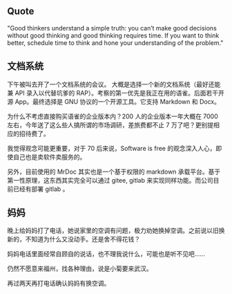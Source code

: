 

## Quote
"Good thinkers understand a simple truth: you can’t make good decisions without good thinking and good thinking requires time. If you want to think better, schedule time to think and hone your understanding of the problem."


## 文档系统

下午被叫去开了一个文档系统的会议。 大概是选择一个新的文档系统（最好还能兼 API 录入以代替坑爹的 RAP）。考察的第一优先是我正在用的语雀。后面若干开源 App。最终选择是 GNU 协议的一个开源工具。它支持 Markdown 和 Docx。

为什么不考虑直接购买语雀的企业版本内？200 人的企业版本一年大概在 7000 左右，今年送了这么些人搞所谓的市场调研，差旅费都不止 7 万了吧？更别提相应的招待费了。

我觉得观念可能更重要，对于 70 后来说，Software is free 的观念深入人心，即使自己也是卖软件卖服务的。

 另外，目前使用的 MrDoc 其实也是一个基于权限的 markdown 承载平台。基于第一性原理，这东西其实完全可以通过 gitee, gitlab 来实现同样功能。而公司目前已经有部署 gitlab 。


## 妈妈

晚上给妈妈打了电话，她说家里的空调有问题，极力劝她换掉空调。之前说以旧换新的，不知道为什么又没动手。还是舍不得花钱？

妈妈电话里面经常自顾自的说话，也不理我说什么，可能也是听不见吧……

仍然不愿意来福州，找各种理由，说是小菊要来武汉。

再过两天再打电话确认妈妈有换空调。


